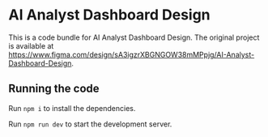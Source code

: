 
  # AI Analyst Dashboard Design

  This is a code bundle for AI Analyst Dashboard Design. The original project is available at https://www.figma.com/design/sA3igzrXBGNGOW38mMPpjg/AI-Analyst-Dashboard-Design.

  ## Running the code

  Run `npm i` to install the dependencies.

  Run `npm run dev` to start the development server.

  
